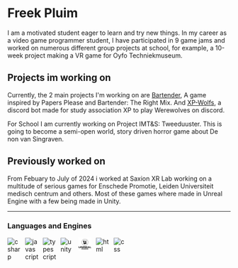 <h1>Freek Pluim</h1>

I am a motivated student eager to learn and try new things. 
In my career as a video game programmer student, I have participated in 9 game jams and worked on numerous different group projects at school, for example, a 10-week project making a VR game for Oyfo Techniekmuseum.

## Projects im working on
Currently, the 2 main projects I'm working on are <a href="https://github.com/FreekPluim/Bartender">Bartender</a>, A game inspired by Papers Please and Bartender: The Right Mix. 
And <a href="https://github.com/FreekPluim/XP-Wolfs/">XP-Wolfs</a>, a discord bot made for study association XP to play Werewolves on discord.

For School I am currently working on Project IMT&S: Tweeduuster. This is going to become a semi-open world, story driven horror game about De non van Singraven.

## Previously worked on
From Febuary to July of 2024 i worked at Saxion XR Lab working on a multitude of serious games for Enschede Promotie, Leiden Universiteit medisch centrum and others. 
Most of these games where made in Unreal Engine with a few being made in Unity.
___

### Languages and Engines
<img align="left" alt="csharp" width="30px" style="padding-right:10px;" src="https://cdn.jsdelivr.net/gh/devicons/devicon/icons/csharp/csharp-original.svg" />
<img align="left" alt="javascript" width="30px" style="padding-right:10px;" src="https://cdn.jsdelivr.net/gh/devicons/devicon/icons/javascript/javascript-original.svg" />
<img align="left" alt="typescript" width="30px" style="padding-right:10px;" src="https://cdn.jsdelivr.net/gh/devicons/devicon/icons/typescript/typescript-original.svg" />
<img align="left" alt="unity" width="30px" style="padding-right:10px;" src="https://cdn.jsdelivr.net/gh/devicons/devicon/icons/unity/unity-original.svg" />
<img align="left" alt="unreal-engine" width="30px" style="padding-right:10px;" src="https://github.com/devicons/devicon/blob/master/icons/unrealengine/unrealengine-original-wordmark.svg" />
<img  align="left" alt="html" width="30px" style="padding-right:10px;" src="https://cdn.jsdelivr.net/gh/devicons/devicon/icons/html5/html5-original.svg" />
<img  align="left" alt="css" width="30px" style="padding-right:10px;" src="https://cdn.jsdelivr.net/gh/devicons/devicon/icons/css3/css3-original.svg" />
</br>
